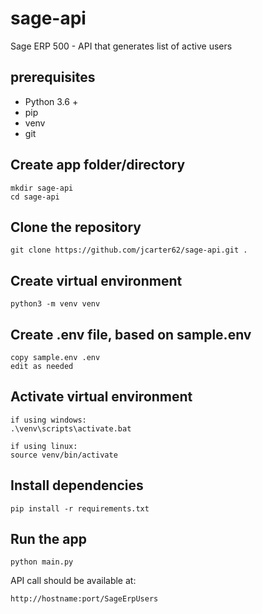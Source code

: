 # sage-api
Sage ERP 500 - API that generates list of active users

## prerequisites
- Python 3.6 +
- pip
- venv
- git

## Create app folder/directory
```
mkdir sage-api
cd sage-api
```

## Clone the repository
```git clone https://github.com/jcarter62/sage-api.git . ```

## Create virtual environment
```python3 -m venv venv```

## Create .env file, based on sample.env
```
copy sample.env .env
edit as needed
```

## Activate virtual environment
```
if using windows:
.\venv\scripts\activate.bat

if using linux:
source venv/bin/activate
```

## Install dependencies
```pip install -r requirements.txt```

## Run the app
```
python main.py
```

API call should be available at:
```
http://hostname:port/SageErpUsers
```

